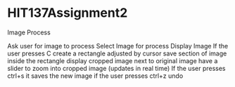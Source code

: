 # HIT137Assignment2
Image Process


Ask user for image to process
Select Image for process
Display Image
If the user presses C
    create a rectangle adjusted by cursor
    save section of image inside the rectangle
    display cropped image next to original image
    have a slider to zoom into cropped image (updates in real time)
    If the user presses ctrl+s it saves the new image
    if the user presses ctrl+z undo
